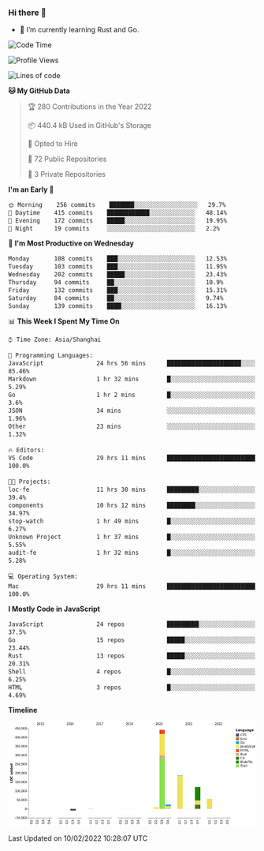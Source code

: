 ### Hi there 👋

- 🌱 I’m currently learning Rust and Go.

<!--START_SECTION:waka-->
![Code Time](http://img.shields.io/badge/Code%20Time-221%20hrs%2028%20mins-blue)

![Profile Views](http://img.shields.io/badge/Profile%20Views-1-blue)

![Lines of code](https://img.shields.io/badge/From%20Hello%20World%20I%27ve%20Written-838%20Thousand%20lines%20of%20code-blue)

**🐱 My GitHub Data** 

> 🏆 280 Contributions in the Year 2022
 > 
> 📦 440.4 kB Used in GitHub's Storage 
 > 
> 💼 Opted to Hire
 > 
> 📜 72 Public Repositories 
 > 
> 🔑 3 Private Repositories  
 > 
**I'm an Early 🐤** 

```text
🌞 Morning    256 commits    ███████░░░░░░░░░░░░░░░░░░   29.7% 
🌆 Daytime    415 commits    ████████████░░░░░░░░░░░░░   48.14% 
🌃 Evening    172 commits    █████░░░░░░░░░░░░░░░░░░░░   19.95% 
🌙 Night      19 commits     ░░░░░░░░░░░░░░░░░░░░░░░░░   2.2%

```
📅 **I'm Most Productive on Wednesday** 

```text
Monday       108 commits    ███░░░░░░░░░░░░░░░░░░░░░░   12.53% 
Tuesday      103 commits    ███░░░░░░░░░░░░░░░░░░░░░░   11.95% 
Wednesday    202 commits    █████░░░░░░░░░░░░░░░░░░░░   23.43% 
Thursday     94 commits     ██░░░░░░░░░░░░░░░░░░░░░░░   10.9% 
Friday       132 commits    ███░░░░░░░░░░░░░░░░░░░░░░   15.31% 
Saturday     84 commits     ██░░░░░░░░░░░░░░░░░░░░░░░   9.74% 
Sunday       139 commits    ████░░░░░░░░░░░░░░░░░░░░░   16.13%

```


📊 **This Week I Spent My Time On** 

```text
⌚︎ Time Zone: Asia/Shanghai

💬 Programming Languages: 
JavaScript               24 hrs 56 mins      █████████████████████░░░░   85.46% 
Markdown                 1 hr 32 mins        █░░░░░░░░░░░░░░░░░░░░░░░░   5.29% 
Go                       1 hr 2 mins         █░░░░░░░░░░░░░░░░░░░░░░░░   3.6% 
JSON                     34 mins             ░░░░░░░░░░░░░░░░░░░░░░░░░   1.96% 
Other                    23 mins             ░░░░░░░░░░░░░░░░░░░░░░░░░   1.32%

🔥 Editors: 
VS Code                  29 hrs 11 mins      █████████████████████████   100.0%

🐱‍💻 Projects: 
loc-fe                   11 hrs 30 mins      █████████░░░░░░░░░░░░░░░░   39.4% 
components               10 hrs 12 mins      ████████░░░░░░░░░░░░░░░░░   34.97% 
stop-watch               1 hr 49 mins        █░░░░░░░░░░░░░░░░░░░░░░░░   6.27% 
Unknown Project          1 hr 37 mins        █░░░░░░░░░░░░░░░░░░░░░░░░   5.55% 
audit-fe                 1 hr 32 mins        █░░░░░░░░░░░░░░░░░░░░░░░░   5.28%

💻 Operating System: 
Mac                      29 hrs 11 mins      █████████████████████████   100.0%

```

**I Mostly Code in JavaScript** 

```text
JavaScript               24 repos            █████████░░░░░░░░░░░░░░░░   37.5% 
Go                       15 repos            █████░░░░░░░░░░░░░░░░░░░░   23.44% 
Rust                     13 repos            █████░░░░░░░░░░░░░░░░░░░░   20.31% 
Shell                    4 repos             █░░░░░░░░░░░░░░░░░░░░░░░░   6.25% 
HTML                     3 repos             █░░░░░░░░░░░░░░░░░░░░░░░░   4.69%

```


**Timeline**

![Chart not found](https://raw.githubusercontent.com/elton/elton/main/charts/bar_graph.png) 


 Last Updated on 10/02/2022 10:28:07 UTC
<!--END_SECTION:waka-->

<!--
**elton/elton** is a ✨ _special_ ✨ repository because its `README.md` (this file) appears on your GitHub profile.

Here are some ideas to get you started:

- 🔭 I’m currently working on ...
- 🌱 I’m currently learning ...
- 👯 I’m looking to collaborate on ...
- 🤔 I’m looking for help with ...
- 💬 Ask me about ...
- 📫 How to reach me: ...
- 😄 Pronouns: ...
- ⚡ Fun fact: ...
-->
